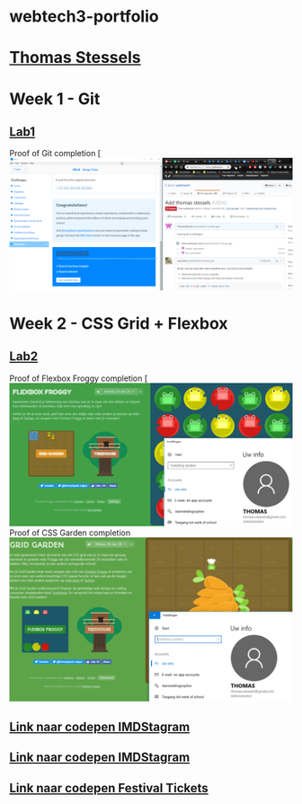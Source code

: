 # webtech3-portfolio

# [Thomas Stessels](https://github.com/ThomasStessels/webtech3-portfolio)

# Week 1 - Git
## [Lab1](https://github.com/ThomasStessels/webtech3-portfolio/tree/master/lab1)
Proof of Git completion
[![GitCompletion](https://github.com/ThomasStessels/webtech3-portfolio/blob/master/lab1/ThomasStesselsResultaat.png)
# Week 2 - CSS Grid + Flexbox
## [Lab2](https://github.com/ThomasStessels/webtech3-portfolio/tree/master/lab2)
Proof of Flexbox Froggy completion
[![FlexboxFroggy](https://github.com/ThomasStessels/webtech3-portfolio/blob/master/lab2/FlexboxFroggy.png)
Proof of CSS Garden completion
![GridGarden](https://github.com/ThomasStessels/webtech3-portfolio/blob/master/lab2/GridGarden.png)  
        
## [Link naar codepen IMDStagram](https://codepen.io/ThomCode/pen/YgoVMv?editors=1100")
## [Link naar codepen IMDStagram](https://codepen.io/ThomCode/pen/YgoVMv?editors=1100)
## [Link naar codepen Festival Tickets](https://codepen.io/ThomCode/pen/ZZWajo)

